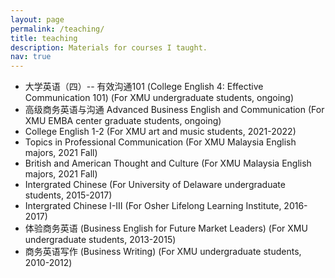 ```yaml
---
layout: page
permalink: /teaching/
title: teaching
description: Materials for courses I taught. 
nav: true
---
```


- 大学英语（四）-- 有效沟通101 (College English 4: Effective Communication 101) (For XMU undergraduate students, ongoing)
- 高级商务英语与沟通 Advanced Business English and Communication (For XMU EMBA center graduate students, ongoing)
- College English 1-2 (For XMU art and music students, 2021-2022)
- Topics in Professional Communication (For XMU Malaysia English majors, 2021 Fall)
- British and American Thought and Culture (For XMU Malaysia English majors, 2021 Fall)
- Intergrated Chinese (For University of Delaware undergraduate students, 2015-2017)
- Intergrated Chinese I-III (For Osher Lifelong Learning Institute, 2016-2017)
- 体验商务英语 (Business English for Future Market Leaders) (For XMU undergraduate students, 2013-2015)
- 商务英语写作 (Business Writing) (For XMU undergraduate students, 2010-2012)
